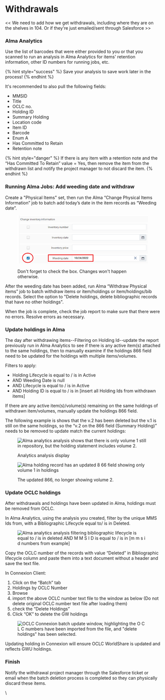 # Withdrawals

<< We need to add how we get withdrawals, including where they are on the shelves in 104. Or if they're just emailed/sent through Salesforce >>&#x20;

### Alma Analytics

Use the list of barcodes that were either provided to you or that you scanned to run an analysis in Alma Analytics for items' retention information, other ID numbers for running jobs, etc.

{% hint style="success" %}
Save your analysis to save work later in the process!&#x20;
{% endhint %}

It's recommended to also pull the following fields:

* MMSID
* Title
* OCLC no.
* Holding ID
* Summary Holding
* Location code
* Item ID
* Barcode
* Enum A
* Has Committed to Retain
* Retention note

{% hint style="danger" %}
If there is any item with a retention note and the “Has Committed To Retain” value = Yes, then remove the item from the withdrawn list and notify the project manager to not discard the item.&#x20;
{% endhint %}



### Running Alma Jobs: Add weeding date and withdraw

Create a "Physical Items" set, then run the Alma “Change Physical Items Information” job to batch add today’s date in the item records as “Weeding date”.

<figure><img src="../../../.gitbook/assets/weeding date.png" alt="Weeding date box is checked and the date is entered into the field."><figcaption><p>Don't forget to check the box. Changes won't happen otherwise.</p></figcaption></figure>

After the weeding date has been added, run Alma “Withdraw Physical items” job to batch withdraw items or item/holdings or item/holdings/bib records. Select the option to "Delete holdings, delete bibliographic records that have no other holdings".&#x20;

When the job is complete, check the job report to make sure that there were no errors. Resolve errors as necessary.&#x20;

### Update holdings in Alma

The day after withdrawing items--Filtering on Holding Id--update the report previously run in Alma Analytics to see if there is any active item(s) attached to the same holdings, then to manually examine if the holdings 866 field need to be updated for the holdings with multiple items/volumes.

Filters to apply:

* Holding Lifecycle is equal to / is in Active
* AND  Weeding Date is null
* AND  Lifecycle is equal to / is in Active
* AND  Holding ID is equal to / is in \[insert all Holding Ids from withdrawn items]

If there are any active item(s)/volume(s) remaining on the same holdings of withdrawn item/volumes, manually update the holdings 866 field.&#x20;

The following example is shows that the v.2 has been deleted but the v.1 is still on the same holdings, so the “v.2 on the 866 field (Summary Holding)” needs to be removed to update match the current holdings:

<figure><img src="https://lh6.googleusercontent.com/qL8rm65sk5df0o7ZOifEf-SlS_tgX6ZiUFgZYb_xIaYQxj1Ctay_VE3r2-fTbFJeOcl9CoRiFoO7PextiptTBYFr1gUHBRAvSp_2-TYgp-FEYb_CbNkySXNOWokf5DQCpnOu8WOhcG3paDXCBXFXoBr-uB1RTdDt" alt="Alma analytics analysis shows that there is only volume 1 still in repository, but the holding statement includes volume 2. "><figcaption><p>Analytics analysis display</p></figcaption></figure>

<figure><img src="https://lh4.googleusercontent.com/ygbiSQcyqKO9Mw1_6PtnvqN8TumcEDWYTqyR32HNG7kEeG7xS6ZtAMzrOcdp1UVhsJHwVuLCcJMc_OgOfAr186z2KQ8JaloQMOxWehAzBOuckCIDxIXIdWdzPRrA9rOkbS_PA_L0U7OKwcjH2xq-TDukMhH7X6ks" alt="Alma holding record has an updated 8 66 field showing only volume 1 in holdings"><figcaption><p>The updated 866, no longer showing volume 2. </p></figcaption></figure>

### Update OCLC holdings

After withdrawals and holdings have been updated in Alma, holdings must be removed from OCLC.&#x20;

In Alma Analytics, using the analysis you created, filter by the unique MMS Ids from, with a Bibliographic Lifecycle equal to/ is in Deleted.

<figure><img src="https://lh6.googleusercontent.com/2p2X0bmKh_zmxpFa5sC8oCXd2chb8_WU1s3kv-Risqk7hfyQdFEhjciyzPpSDKEJJL9MiLQGngkZ6S_UuIUCzMq0N59SecDK2BhPR6rlrlli5ufKDdHKocbwAx5_uNrIEd2zs5w3TD6yyTGagED73G6bBuaW8uEh" alt="Alma analytics analysis filtering bibliographic lifecycle is equal to / is in deleted AND M M S I D is equal to / is in [m m s i d numbers from example]"><figcaption></figcaption></figure>

Copy the OCLC number of the records with value “Deleted” in Bibliographic lifecycle column and paste them into a text document without a header and save the text file.&#x20;



In Connexion Client:

1. Click on the “Batch” tab
2. Holdings by OCLC Number
3. Browse
4. import the above OCLC number text file to the window as below (Do not delete original OCLC number text file after loading them)
5. check the “Delete Holdings”&#x20;
6. Click “OK” to delete the GW holdings

<figure><img src="https://lh4.googleusercontent.com/WindgPuLgbHb__saPoup53NDD8Cel-RRK7mIzbWB3-gJmvNVsZNOzFonU7LqDcY4hfY8z5slDrhUM-6bce8h5EoB7VWjNaKj-H3f4nwt8ey2H6LYLxVs98ZEmQ_cl83RufjXe9vQNUGwhjqxslJHVf7C01eJ45_f" alt="OCLC Connexion batch update window, highlighting the O C L C numbers have been imported from the file, and &#x22;delete holdings&#x22; has been selected."><figcaption></figcaption></figure>

Updating holding in Connexion will ensure OCLC WorldShare is updated and reflects GWU holdings.    &#x20;



### Finish

Notify the withdrawal project manager through the Salesforce ticket or email when the batch deletion process is completed so they can physically discard these items.

\


